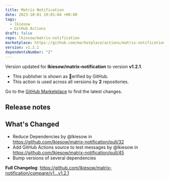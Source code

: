```yaml
---
title: Matrix Notification
date: 2023-10-01 19:01:04 +00:00
tags:
  - lkiesow
  - GitHub Actions
draft: false
repo: lkiesow/matrix-notification
marketplace: https://github.com/marketplace/actions/matrix-notification
version: v1.2.1
dependentsNumber: "2"
---
```



Version updated for **lkiesow/matrix-notification** to version **v1.2.1**.
- This publisher is shown as erified by GitHub.
- This action is used across all versions by **2** repositories.

Go to the [GitHub Marketplace](https://github.com/marketplace/actions/matrix-notification) to find the latest changes.

## Release notes

## What's Changed

* Reduce Dependencies by @lkiesow in https://github.com/lkiesow/matrix-notification/pull/32
* Add GitHub Actions source to test messages by @lkiesow in https://github.com/lkiesow/matrix-notification/pull/45
* Bump versions of several dependencies


**Full Changelog**: https://github.com/lkiesow/matrix-notification/compare/v1...v1.2.1
